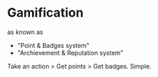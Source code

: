 # Gamification

as known as

* "Point & Badges system"
* "Archievement & Reputation system"

Take an action > Get points > Get badges. Simple.